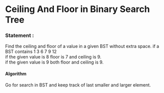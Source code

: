 Ceiling And Floor in Binary Search Tree
=======================================

<h3>
Statement :
</h3>
Find the ceiling and floor of a value in a given BST without extra space.
    	if a BST contains 1 3 6 7 9 12
        <br> if the given value is 8 floor is 7 and ceiling is 9.
         <br> if the given value is 9 both floor and ceiling is 9.
         
<h4>Algorithm</h4>
Go for search in BST and keep track of last smaller and larger element.